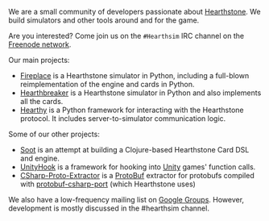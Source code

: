 We are a small community of developers passionate about [Hearthstone](http://playhearthstone.com). We build simulators and other tools around and for the game.

Are you interested? Come join us on the `#Hearthsim` IRC channel on the [Freenode network](https://webchat.freenode.net/).

Our main projects:

 * [Fireplace](https://github.com/jleclanche/fireplace) is a Hearthstone simulator in Python, including a full-blown reimplementation of the engine and cards in Python.
 * [Hearthbreaker](https://github.com/danielyule/hearthbreaker) is a Hearthstone simulator in Python and also implements all the cards.
 * [Hearthy](https://github.com/HearthSim/Hearthy) is a Python framework for interacting with the Hearthstone protocol. It includes server-to-simulator communication logic.


Some of our other projects:

 * [Soot](https://github.com/mischanix/soot) is an attempt at building a Clojure-based Hearthstone Card DSL and engine.
 * [UnityHook](https://github.com/HearthSim/UnityHook) is a framework for hooking into [Unity](http://unity3d.com/) games' function calls.
 * [CSharp-Proto-Extractor](https://github.com/HearthSim/csharp-proto-extractor) is a [ProtoBuf](https://developers.google.com/protocol-buffers/) extractor for protobufs compiled with [protobuf-csharp-port](https://code.google.com/p/protobuf-csharp-port/wiki/GettingStarted) (which Hearthstone uses)


We also have a low-frequency mailing list on [Google Groups](https://groups.google.com/forum/#!forum/hearthstone-simulator-dev). However, development is mostly discussed in the #hearthsim channel.
